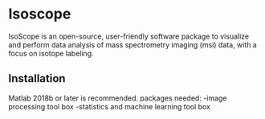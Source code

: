 # Isoscope
IsoScope is an open-source, user-friendly software package to visualize and perform data analysis of mass spectrometry imaging (msi) data, with a focus on isotope labeling.

## Installation
Matlab 2018b or later is recommended.
packages needed: 
-image processing tool box
-statistics and machine learning tool box



